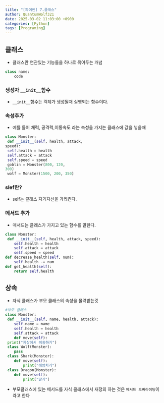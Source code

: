 ```yaml
---
title: "[파이썬] 7.클래스"
author: QuantumWolf321
date: 2025-03-02 11:03:00 +0900
categories: [Python]
tags: [Programing]
---
```

## 클래스
- 클래스란 연관있는 기능들을 하나로 묶어두는 개념
```python
class name:
    code
```
### 생성자 `__init__`함수
- `__init__`함수는 객체가 생성될때 실행되는 함수이다. 
### 속성추가
- 예를 들어 체력, 공격력,이동속도 라는 속성을 가지는 클래스에 값을 넣을때
```python
class Monster:
 def __init__(self, health, attack, 
speed):
 self.health = health
 self.attack = attack
 self.speed = speed
 goblin = Monster(800, 120, 
300)
 wolf = Monster(1500, 200, 350)
```
### slef란?
- self는 클래스 자기자신을 가리킨다.
### 메서드 추가 
- 매서드는 클래스가 가지고 있는 함수를 말한다. 
```python
class Monster:
 def __init__(self, health, attack, speed):
    self.health = health
    self.attack = attack
    self.speed = speed
def decrease_health(self, num):
    self.health -= num
def get_health(self):
    return self.health
```
## 상속
- 자식 클래스가 부모 클래스의 속성을 물려받는것 
```python
#부모 클래스 
class Monster:
 def __init__(self, name, health, attack):
    self.name = name
    self.health = health
    self.attack = attack
    def move(self):
 print("지상에서 이동하기")
 class Wolf(Monster):
    pass
 class Shark(Monster):
    def move(self):
        print("헤엄치기")
 class Dragon(Monster):
    def move(self):
        print("날기")
```
- 부모클래스에 있는 메서드를 자식 클래스에서 재정의 하는 것은 `메서드 오버라이딩`이라고 한다